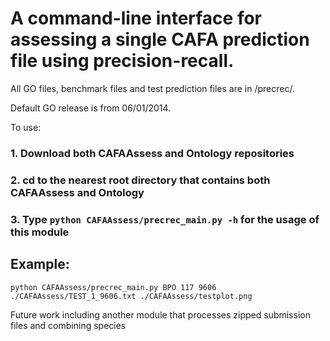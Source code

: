 
# A command-line interface for assessing a single CAFA prediction file using precision-recall.

All GO files, benchmark files and test prediction files are in /precrec/. 

Default GO release is from 06/01/2014.

To use:

### 1. Download both CAFAAssess and Ontology repositories

### 2. cd to the nearest root directory that contains both CAFAAssess and Ontology

### 3. Type `python CAFAAssess/precrec_main.py -h` for the usage of this module

## Example:

`python CAFAAssess/precrec_main.py BPO 117 9606 ./CAFAAssess/TEST_1_9606.txt ./CAFAAssess/testplot.png`


Future work including another module that processes zipped submission files and combining species
